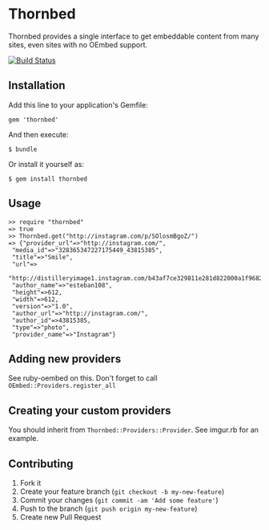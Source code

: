 # Thornbed

Thornbed provides a single interface to get embeddable content from many sites, even sites with no OEmbed support.

[![Build Status](https://travis-ci.org/eka/thornbed.png)](https://travis-ci.org/eka/thornbed)

## Installation

Add this line to your application's Gemfile:

    gem 'thornbed'

And then execute:

    $ bundle

Or install it yourself as:

    $ gem install thornbed

## Usage

    >> require "thornbed"
    => true
    >> Thornbed.get("http://instagram.com/p/SOlosmBgoZ/")
    => {"provider_url"=>"http://instagram.com/",
     "media_id"=>"328365347227175449_43815385",
     "title"=>"Smile",
     "url"=>
      "http://distilleryimage1.instagram.com/b43af7ce329811e281d822000a1f9682_7.jpg",
     "author_name"=>"esteban108",
     "height"=>612,
     "width"=>612,
     "version"=>"1.0",
     "author_url"=>"http://instagram.com/",
     "author_id"=>43815385,
     "type"=>"photo",
     "provider_name"=>"Instagram"}

## Adding new providers

See ruby-oembed on this. Don't forget to call `OEmbed::Providers.register_all`

## Creating your custom providers

You should inherit from `Thornbed::Providers::Provider`. See imgur.rb for an example.

## Contributing

1. Fork it
2. Create your feature branch (`git checkout -b my-new-feature`)
3. Commit your changes (`git commit -am 'Add some feature'`)
4. Push to the branch (`git push origin my-new-feature`)
5. Create new Pull Request
